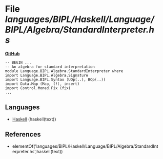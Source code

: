 # File _languages/BIPL/Haskell/Language/BIPL/Algebra/StandardInterpreter.hs_
**[GitHub](https://github.com/softlang/yas/blob/master/languages/BIPL/Haskell/Language/BIPL/Algebra/StandardInterpreter.hs)**
```
-- BEGIN ...
-- An algebra for standard interpretation
module Language.BIPL.Algebra.StandardInterpreter where
import Language.BIPL.Algebra.Signature
import Language.BIPL.Syntax (UOp(..), BOp(..))
import Data.Map (Map, (!), insert)
import Control.Monad.Fix (fix)
...
```

## Languages
* [Haskell](../languages/Haskell.md) (haskell(text))

## References
* elementOf('languages/BIPL/Haskell/Language/BIPL/Algebra/StandardInterpreter.hs',haskell(text))
